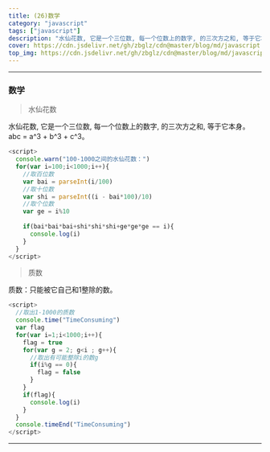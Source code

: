 ```yaml
---
title: (26)数学
category: "javascript"
tags: ["javascript"]
description: "水仙花数, 它是一个三位数, 每一个位数上的数字, 的三次方之和, 等于它本身。"
cover: https://cdn.jsdelivr.net/gh/zbglz/cdn@master/blog/md/javascript.svg
top_img: https://cdn.jsdelivr.net/gh/zbglz/cdn@master/blog/md/javascript.svg
---
```


***

### 数学

> 水仙花数

水仙花数, 它是一个三位数, 每一个位数上的数字, 的三次方之和, 等于它本身。abc = a^3 + b^3 + c^3。


```js js
<script>
  console.warn("100-1000之间的水仙花数：")
  for(var i=100;i<1000;i++){
    //取百位数
    var bai = parseInt(i/100)
    //取十位数
    var shi = parseInt((i - bai*100)/10)
    //取个位数
    var ge = i%10
    
    if(bai*bai*bai+shi*shi*shi+ge*ge*ge == i){
      console.log(i)
    }
  }
</script>
```


> 质数

质数：只能被它自己和1整除的数。


```js js
<script>
  //取出1-1000的质数
  console.time("TimeConsuming")
  var flag
  for(var i=1;i<1000;i++){
    flag = true
    for(var g = 2; g<i ; g++){ 
      //取出有可能整除i的数g
      if(i%g == 0){
        flag = false 
      }
    }
    if(flag){
      console.log(i)
    }
  }
  console.timeEnd("TimeConsuming")
</script>
```


***